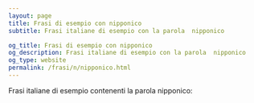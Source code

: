 ```yaml
---
layout: page
title: Frasi di esempio con nipponico 
subtitle: Frasi italiane di esempio con la parola  nipponico

og_title: Frasi di esempio con nipponico 
og_description: Frasi italiane di esempio con la parola  nipponico
og_type: website
permalink: /frasi/n/nipponico.html
---
```


Frasi italiane di esempio contenenti la parola nipponico:


